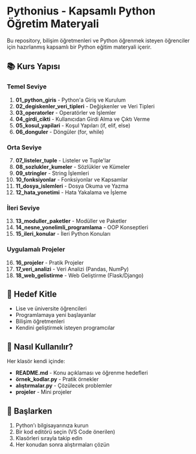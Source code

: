 # Pythonius - Kapsamlı Python Öğretim Materyali

Bu repository, bilişim öğretmenleri ve Python öğrenmek isteyen öğrenciler için hazırlanmış kapsamlı bir Python eğitim materyali içerir.

## 📚 Kurs Yapısı

### Temel Seviye
1. **01_python_giris** - Python'a Giriş ve Kurulum
2. **02_degiskenler_veri_tipleri** - Değişkenler ve Veri Tipleri
3. **03_operatorler** - Operatörler ve İşlemler
4. **04_girdi_cikti** - Kullanıcıdan Girdi Alma ve Çıktı Verme
5. **05_kosul_yapilari** - Koşul Yapıları (if, elif, else)
6. **06_donguler** - Döngüler (for, while)

### Orta Seviye
7. **07_listeler_tuple** - Listeler ve Tuple'lar
8. **08_sozlukler_kumeler** - Sözlükler ve Kümeler
9. **09_stringler** - String İşlemleri
10. **10_fonksiyonlar** - Fonksiyonlar ve Kapsamlar
11. **11_dosya_islemleri** - Dosya Okuma ve Yazma
12. **12_hata_yonetimi** - Hata Yakalama ve İşleme

### İleri Seviye
13. **13_moduller_paketler** - Modüller ve Paketler
14. **14_nesne_yonelimli_programlama** - OOP Konseptleri
15. **15_ileri_konular** - İleri Python Konuları

### Uygulamalı Projeler
16. **16_projeler** - Pratik Projeler
17. **17_veri_analizi** - Veri Analizi (Pandas, NumPy)
18. **18_web_gelistirme** - Web Geliştirme (Flask/Django)

## 🎯 Hedef Kitle
- Lise ve üniversite öğrencileri
- Programlamaya yeni başlayanlar
- Bilişim öğretmenleri
- Kendini geliştirmek isteyen programcılar

## 📖 Nasıl Kullanılır?
Her klasör kendi içinde:
- **README.md** - Konu açıklaması ve öğrenme hedefleri
- **örnek_kodlar.py** - Pratik örnekler
- **alıştırmalar.py** - Çözülecek problemler
- **projeler** - Mini projeler

## 🚀 Başlarken
1. Python'ı bilgisayarınıza kurun
2. Bir kod editörü seçin (VS Code önerilen)
3. Klasörleri sırayla takip edin
4. Her konudan sonra alıştırmaları çözün
